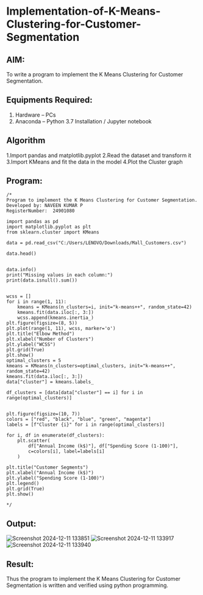 # Implementation-of-K-Means-Clustering-for-Customer-Segmentation

## AIM:
To write a program to implement the K Means Clustering for Customer Segmentation.

## Equipments Required:
1. Hardware – PCs
2. Anaconda – Python 3.7 Installation / Jupyter notebook

## Algorithm
 1.Import pandas and matplotlib.pyplot
 2.Read the dataset and transform it
 3.Import KMeans and fit the data in the model
 4.Plot the Cluster graph

## Program:
```
/*
Program to implement the K Means Clustering for Customer Segmentation.
Developed by: NAVEEN KUMAR P 
RegisterNumber:  24901080

import pandas as pd
import matplotlib.pyplot as plt
from sklearn.cluster import KMeans

data = pd.read_csv("C:/Users/LENOVO/Downloads/Mall_Customers.csv")

data.head()


data.info()
print("Missing values in each column:")
print(data.isnull().sum())


wcss = []
for i in range(1, 11):
    kmeans = KMeans(n_clusters=i, init="k-means++", random_state=42)
    kmeans.fit(data.iloc[:, 3:]) 
    wcss.append(kmeans.inertia_)
plt.figure(figsize=(8, 5))
plt.plot(range(1, 11), wcss, marker='o')
plt.title("Elbow Method")
plt.xlabel("Number of Clusters")
plt.ylabel("WCSS")
plt.grid(True)
plt.show()
optimal_clusters = 5
kmeans = KMeans(n_clusters=optimal_clusters, init="k-means++", random_state=42)
kmeans.fit(data.iloc[:, 3:])
data["cluster"] = kmeans.labels_

df_clusters = [data[data["cluster"] == i] for i in range(optimal_clusters)]


plt.figure(figsize=(10, 7))
colors = ["red", "black", "blue", "green", "magenta"]
labels = [f"Cluster {i}" for i in range(optimal_clusters)]

for i, df in enumerate(df_clusters):
    plt.scatter(
        df["Annual Income (k$)"], df["Spending Score (1-100)"],
        c=colors[i], label=labels[i]
    )

plt.title("Customer Segments")
plt.xlabel("Annual Income (k$)")
plt.ylabel("Spending Score (1-100)")
plt.legend()
plt.grid(True)
plt.show()

*/
```

## Output:
![Screenshot 2024-12-11 133851](https://github.com/user-attachments/assets/591d9043-686a-4cfa-a8ae-a3c575b83a49)
![Screenshot 2024-12-11 133917](https://github.com/user-attachments/assets/7207cd6f-2a16-4a26-9fa7-772174d21752)
![Screenshot 2024-12-11 133940](https://github.com/user-attachments/assets/ef1da2a1-7778-48d9-8c57-d8874a5032d7)





## Result:
Thus the program to implement the K Means Clustering for Customer Segmentation is written and verified using python programming.
